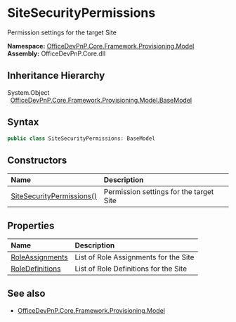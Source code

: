 # SiteSecurityPermissions
 Permission settings for the target Site   

**Namespace:** [OfficeDevPnP.Core.Framework.Provisioning.Model](OfficeDevPnP.Core.Framework.Provisioning.Model.md)  
**Assembly:** OfficeDevPnP.Core.dll  
## Inheritance Hierarchy
System.Object  
&ensp;[OfficeDevPnP.Core.Framework.Provisioning.Model.BaseModel](OfficeDevPnP.Core.Framework.Provisioning.Model.BaseModel.md)  
## Syntax
```C#
public class SiteSecurityPermissions: BaseModel
```
## Constructors
|**Name**|**Description**|
|:-----|:-----|
| [SiteSecurityPermissions()](OfficeDevPnP.Core.Framework.Provisioning.Model.SiteSecurityPermissions.ctor1.md) |  Permission settings for the target Site 
## Properties
|**Name**|**Description**|
|:-----|:-----|
| [RoleAssignments](OfficeDevPnP.Core.Framework.Provisioning.Model.SiteSecurityPermissions.RoleAssignments.md) | List of Role Assignments for the Site
| [RoleDefinitions](OfficeDevPnP.Core.Framework.Provisioning.Model.SiteSecurityPermissions.RoleDefinitions.md) | List of Role Definitions for the Site
## See also
- [OfficeDevPnP.Core.Framework.Provisioning.Model](OfficeDevPnP.Core.Framework.Provisioning.Model.md)
